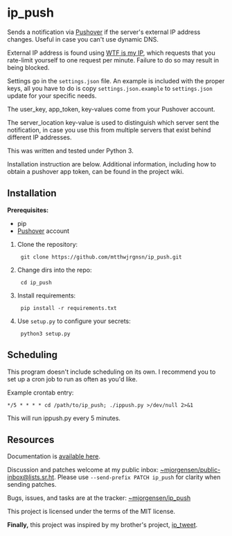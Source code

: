 # ip_push

Sends a notification via [Pushover][0] if the server's external IP address
changes. Useful in case you can't use dynamic DNS.

[0]: https://pushover.net

External IP address is found using [WTF is my IP][1], which requests that you
rate-limit yourself to one request per minute. Failure to do so may result in
being blocked.

[1]: https://wtfismyip.com

Settings go in the `settings.json` file. An example is included with the proper
keys, all you have to do is copy `settings.json.example` to `settings.json`
update for your specific needs.

The user\_key, app\_token, key-values come from your Pushover account.

The server\_location key-value is used to distinguish which server sent the
notification, in case you use this from multiple servers that exist behind
different IP addresses.

This was written and tested under Python 3.

Installation instruction are below. Additional information, including how to
obtain a pushover app token, can be found in the project wiki.

## Installation

**Prerequisites:** 

* pip
* [Pushover][0] account

1. Clone the repository:

        git clone https://github.com/mtthwjrgnsn/ip_push.git

2. Change dirs into the repo:

        cd ip_push

3. Install requirements:

        pip install -r requirements.txt

4. Use `setup.py` to configure your secrets:

        python3 setup.py

## Scheduling

This program doesn't include scheduling on its own. I recommend you to set up a
cron job to run as often as you'd like.

Example crontab entry:

    */5 * * * * cd /path/to/ip_push; ./ippush.py >/dev/null 2>&1

This will run ippush.py every 5 minutes.

## Resources

Documentation is [available here][man].

Discussion and patches welcome at my public inbox:
[~mjorgensen/public-inbox@lists.sr.ht][list]. Please use `--send-prefix
PATCH ip_push` for clarity when sending patches.

Bugs, issues, and tasks are at the tracker: [~mjorgensen/ip_push][todo]

This project is licensed under the terms of the MIT license.

[man]: https://man.sr.ht/~mjorgensen/ip_push
[todo]: https://todo.sr.ht/~mjorgensen/ip_push
[list]: https://lists.sr.ht/~mjorgensen/public-inbox

**Finally,** this project was inspired by my brother's project,
[ip_tweet](https://github.com/p2j/ip_tweet).
